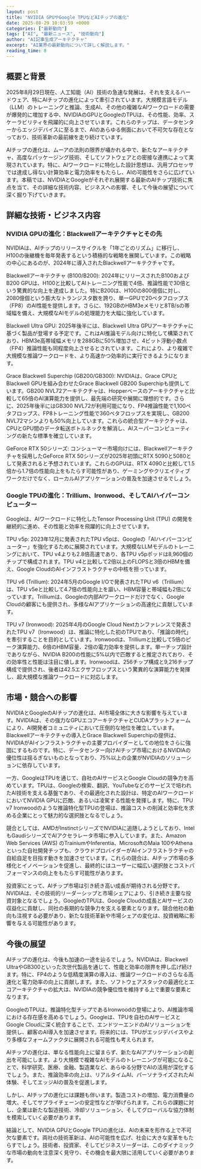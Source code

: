 ```yaml
---
layout: post
title: "NVIDIA GPUやGoogle TPUなどAIチップの進化"
date: 2025-08-29 10:03:59 +0000
categories: ["最新動向"]
tags: ["AI", "最新ニュース", "技術動向"]
author: "AI記事生成アーキテクチャ"
excerpt: "AI業界の最新動向について詳しく解説します。"
reading_time: 8
---
```



## 概要と背景

2025年8月29日現在、人工知能（AI）技術の急速な発展は、それを支えるハードウェア、特にAIチップの進化によって牽引されています。大規模言語モデル（LLM）のトレーニングと推論、生成AI、その他の複雑なAIワークロードの需要が爆発的に増加する中、NVIDIAのGPUとGoogleのTPUは、その性能、効率、スケーラビリティを飛躍的に向上させています。これらのチップは、データセンターからエッジデバイスに至るまで、AIのあらゆる側面において不可欠な存在となっており、技術革新の最前線を走り続けています。

AIチップの進化は、ムーアの法則の限界が囁かれる中で、新たなアーキテクチャ、高度なパッケージング技術、そしてソフトウェアとの密接な連携によって実現されています。特に、AIワークロードに特化した設計思想は、汎用プロセッサでは達成し得ない計算効率と電力効率をもたらし、AIの可能性をさらに広げています。本稿では、NVIDIAとGoogleがそれぞれ展開する最新のAIチップ技術に焦点を当て、その詳細な技術内容、ビジネスへの影響、そして今後の展望について深く掘り下げていきます。

## 詳細な技術・ビジネス内容

### NVIDIA GPUの進化：Blackwellアーキテクチャとその先

NVIDIAは、AIチップのリリースサイクルを「1年ごとのリズム」に移行し、H100の後継機を毎年発表するという積極的な戦略を展開しています。この戦略の中心にあるのが、2024年に導入されたBlackwellアーキテクチャです。

Blackwellアーキテクチャ (B100/B200):
2024年にリリースされたB100およびB200 GPUは、H100と比較してAIトレーニング性能で4倍、推論性能で30倍という驚異的な向上を達成しました。特にB200は、H100の800億個に対し、2080億個という膨大なトランジスタ数を誇り、単一GPUで20ペタフロップス（FP8）のAI性能を提供します。さらに、192GBのHBM3eメモリと8TB/sの帯域幅を備え、大規模なAIモデルの処理能力を大幅に強化しています。

Blackwell Ultra GPU:
2025年後半には、Blackwell Ultra GPUアーキテクチャに基づく製品が登場する予定です。これはAI推論モデル向けに特化して構築されており、HBM3e高帯域幅メモリを288GBに50%増加させ、4ビット浮動小数点（FP4）推論性能も同程度向上させるとされています。これにより、より複雑で大規模な推論ワークロードを、より高速かつ効率的に実行できるようになります。

Grace Blackwell Superchip (GB200/GB300):
NVIDIAは、Grace CPUとBlackwell GPUを組み合わせたGrace Blackwell GB200 Superchipも提供しています。GB200 NVL72アーキテクチャは、Hopperベースのアーキテクチャと比較して65倍のAI演算能力を提供し、最先端の研究や展開に理想的です。さらに、2025年後半にはGB300 NVL72が利用可能になり、FP4推論性能で1,100ペタフロップス、FP8トレーニング性能で360ペタフロップスを実現し、GB200 NVL72マシンよりも50%向上しています。これらの統合型アーキテクチャは、CPUとGPU間のデータ転送ボトルネックを解消し、AIスーパーコンピューティングの新たな標準を確立しています。

GeForce RTX 50シリーズ:
コンシューマー市場向けには、Blackwellアーキテクチャを採用したGeForce RTX 50シリーズが2025年初頭にRTX 5090と5080として発表されると予想されています。これらのGPUは、RTX 4090と比較して1.5倍から1.7倍の性能向上をもたらす可能性があり、ゲーミングやクリエイティブワークだけでなく、ローカルAIアプリケーションの普及を加速させるでしょう。

### Google TPUの進化：Trillium、Ironwood、そしてAIハイパーコンピューター

Googleは、AIワークロードに特化したTensor Processing Unit (TPU) の開発を継続的に進め、その性能と効率を飛躍的に向上させています。

TPU v5p:
2023年12月に発表されたTPU v5pは、Googleの「AIハイパーコンピューター」を強化するために展開されています。大規模なLLMモデルのトレーニングにおいて、TPU v4よりも2.8倍高速であり、各TPU v5pポッドは8,960個のチップで構成されます。TPU v4と比較して2倍以上のFLOPSと3倍のHBMを備え、Google CloudのAIインフラストラクチャの中核を担っています。

TPU v6 (Trillium):
2024年5月のGoogle I/Oで発表されたTPU v6（Trillium）は、TPU v5eと比較して4.7倍の性能向上を謳い、HBM容量と帯域幅も2倍になっています。Trilliumは、Googleの内部AIワークロードだけでなく、Google Cloudの顧客にも提供され、多様なAIアプリケーションの高速化に貢献しています。

TPU v7 (Ironwood):
2025年4月のGoogle Cloud Nextカンファレンスで発表されたTPU v7（Ironwood）は、推論に特化した初のTPUであり、「推論の時代」を牽引することを目的としています。Ironwoodは、Trilliumと比較して5倍のピーク演算能力、6倍のHBM容量、2倍の電力効率を提供します。単一チップ設計でありながら、NVIDIA B200の性能に5%以内で匹敵すると推定されており、その効率性と性能は注目に値します。Ironwoodは、256チップ構成と9,216チップ構成で提供され、後者は42.5エクサフロップスという驚異的な演算能力を発揮し、超大規模な推論ワークロードに対応します。

## 市場・競合への影響

NVIDIAとGoogleのAIチップの進化は、AI市場全体に大きな影響を与えています。NVIDIAは、その強力なGPUエコアーキテクチャとCUDAプラットフォームにより、AI開発者コミュニティにおいて圧倒的な地位を確立しています。Blackwellアーキテクチャの導入とGrace Blackwell Superchipの提供は、NVIDIAがAIインフラストラクチャの主要プロバイダーとしての地位をさらに強固にするものです。特に、データセンター向けAIチップ市場におけるNVIDIAの優位性は揺るぎないものとなっており、75%以上の企業がNVIDIAのソリューションに依存しています。

一方、GoogleはTPUを通じて、自社のAIサービスとGoogle Cloudの競争力を高めています。TPUは、Googleの検索、翻訳、YouTubeなどのサービスで培われたAI技術を支える基盤であり、その最適化された設計は、特定のAIワークロードにおいてNVIDIA GPUに匹敵、あるいは凌駕する性能を発揮します。特に、TPU v7 Ironwoodのような推論特化型TPUの登場は、推論コストの削減と効率化を求める企業にとって魅力的な選択肢となるでしょう。

競合としては、AMDがInstinctシリーズでNVIDIAに追随しようとしており、IntelもGaudiシリーズでAIアクセラレータ市場に参入しています。また、Amazon Web Services (AWS) のTrainiumやInferentia、MicrosoftのMaia 100やAthenaといった自社開発チップも、クラウドプロバイダーがAIインフラストラクチャの自給自足を目指す動きを加速させています。これらの競合は、AIチップ市場の多様化とイノベーションを促進し、最終的にはユーザーに幅広い選択肢とコストパフォーマンスの向上をもたらす可能性があります。

投資家にとって、AIチップ市場は引き続き高い成長が期待される分野です。NVIDIAは、その技術的リーダーシップと市場シェアにより、引き続き主要な投資対象となるでしょう。GoogleのTPUは、Google Cloudの成長とAIサービスの収益化に貢献し、同社の長期的な競争力を支える要素となります。競合他社の動向も注視する必要があり、新たな技術革新や市場シェアの変化は、投資戦略に影響を与える可能性があります。

## 今後の展望

AIチップの進化は、今後も加速の一途を辿るでしょう。NVIDIAは、Blackwell UltraやGB300といった次世代製品を通じて、性能と効率の限界を押し広げ続けます。特に、FP4のような低精度演算の導入は、推論ワークロードのさらなる高速化と電力効率の向上に貢献します。また、ソフトウェアスタックの最適化とエコアーキテクチャの拡大は、NVIDIAの競争優位性を維持する上で重要な要素となります。

GoogleのTPUは、推論特化型チップであるIronwoodの登場により、AI推論市場における存在感を高めるでしょう。Googleは、TPUを自社のAIサービスとGoogle Cloudに深く統合することで、エンドツーエンドのAIソリューションを提供し、顧客のAI導入を加速させます。将来的には、TPUがエッジデバイスやより多様なフォームファクタに展開される可能性も考えられます。

AIチップの進化は、単なる性能向上に留まらず、新たなAIアプリケーションの創出を可能にします。より大規模で複雑なAIモデルのトレーニングが可能になることで、科学研究、医療、金融、製造業など、あらゆる分野でAIの活用が深化するでしょう。また、推論効率の向上は、リアルタイムAI、パーソナライズされたAI体験、そしてエッジAIの普及を促進します。

しかし、AIチップの進化には課題も伴います。製造コストの増加、電力消費量の増大、そしてサプライチェーンの安定性などが挙げられます。これらの課題に対し、企業は新たな製造技術、冷却ソリューション、そしてグローバルな協力体制を模索していく必要があります。

結論として、NVIDIA GPUとGoogle TPUの進化は、AIの未来を形作る上で不可欠な要素です。両社の技術革新は、AIの可能性を広げ、社会に大きな変革をもたらすでしょう。技術者、投資家、そしてビジネスリーダーは、このダイナミックな市場の動向を注意深く見守り、その機会を最大限に活用していく必要があります。
